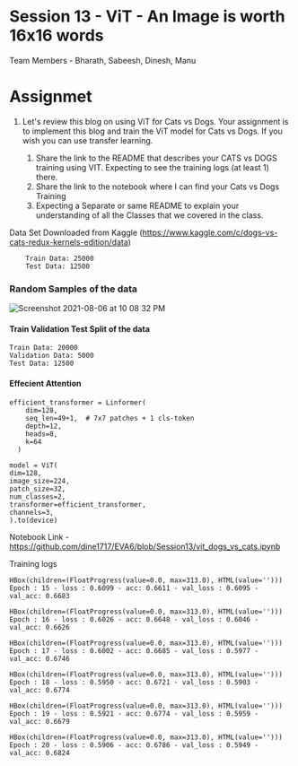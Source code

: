 # Session 13 - ViT - An Image is worth 16x16 words

Team Members - Bharath, Sabeesh, Dinesh, Manu


# Assignmet 

1. Let's review this blog on using ViT for Cats vs Dogs. Your assignment is to implement this blog and train the ViT model for Cats vs Dogs. If you wish you can use transfer learning.

    1. Share the link to the README that describes your CATS vs DOGS training using VIT. Expecting to see the training logs (at least 1) there.  
    2. Share the link to the notebook where I can find your Cats vs Dogs Training
    3. Expecting a Separate or same README to explain your understanding of all the Classes that we covered in the class. 

 
 

Data Set Downloaded from Kaggle (https://www.kaggle.com/c/dogs-vs-cats-redux-kernels-edition/data)


        Train Data: 25000
        Test Data: 12500
   
  ### Random Samples of the data
  
  ![Screenshot 2021-08-06 at 10 08 32 PM](https://user-images.githubusercontent.com/73247157/128543427-47df246b-9a78-4759-9e42-aed4aed714b3.png)
  
 #### Train Validation Test Split of the data 
  
    Train Data: 20000
    Validation Data: 5000
    Test Data: 12500

 #### Effecient Attention
 
    efficient_transformer = Linformer(
        dim=128,
        seq_len=49+1,  # 7x7 patches + 1 cls-token
        depth=12,
        heads=8,
        k=64
      )
      
    model = ViT(
    dim=128,
    image_size=224,
    patch_size=32,
    num_classes=2,
    transformer=efficient_transformer,
    channels=3,
    ).to(device)
    
 Notebook Link - https://github.com/dine1717/EVA6/blob/Session13/vit_dogs_vs_cats.ipynb
 
 
Training logs 

    HBox(children=(FloatProgress(value=0.0, max=313.0), HTML(value='')))
    Epoch : 15 - loss : 0.6099 - acc: 0.6611 - val_loss : 0.6095 - val_acc: 0.6683

    HBox(children=(FloatProgress(value=0.0, max=313.0), HTML(value='')))
    Epoch : 16 - loss : 0.6026 - acc: 0.6648 - val_loss : 0.6046 - val_acc: 0.6626

    HBox(children=(FloatProgress(value=0.0, max=313.0), HTML(value='')))
    Epoch : 17 - loss : 0.6002 - acc: 0.6685 - val_loss : 0.5977 - val_acc: 0.6746

    HBox(children=(FloatProgress(value=0.0, max=313.0), HTML(value='')))
    Epoch : 18 - loss : 0.5950 - acc: 0.6721 - val_loss : 0.5903 - val_acc: 0.6774

    HBox(children=(FloatProgress(value=0.0, max=313.0), HTML(value='')))
    Epoch : 19 - loss : 0.5921 - acc: 0.6774 - val_loss : 0.5959 - val_acc: 0.6679

    HBox(children=(FloatProgress(value=0.0, max=313.0), HTML(value='')))
    Epoch : 20 - loss : 0.5906 - acc: 0.6786 - val_loss : 0.5949 - val_acc: 0.6824
 
